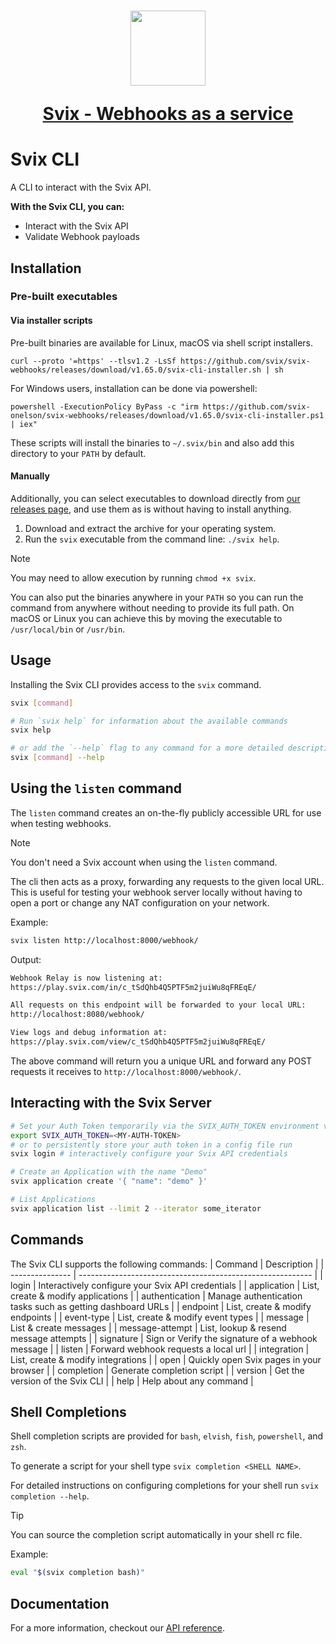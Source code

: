 <h1 align="center">
  <a href="https://www.svix.com">
    <img width="120" src="https://avatars.githubusercontent.com/u/80175132?s=200&v=4" />
    <p align="center">Svix - Webhooks as a service</p>
  </a>
</h1>

# Svix CLI

A CLI to interact with the Svix API.

**With the Svix CLI, you can:**

- Interact with the Svix API
- Validate Webhook payloads


## Installation

### Pre-built executables

#### Via installer scripts

Pre-built binaries are available for Linux, macOS via shell script installers.

```
curl --proto '=https' --tlsv1.2 -LsSf https://github.com/svix/svix-webhooks/releases/download/v1.65.0/svix-cli-installer.sh | sh
```

For Windows users, installation can be done via powershell:

```
powershell -ExecutionPolicy ByPass -c "irm https://github.com/svix-onelson/svix-webhooks/releases/download/v1.65.0/svix-cli-installer.ps1 | iex"
```

These scripts will install the binaries to `~/.svix/bin` and also add this directory to your `PATH` by default.

#### Manually

Additionally, you can select executables to download directly from [our releases page](https://github.com/svix/svix-webhooks/releases), and use them as is without
having to install anything.

1. Download and extract the archive for your operating system.
2. Run the `svix` executable from the command line: `./svix help`.

> [!NOTE]
> You may need to allow execution by running `chmod +x svix`.


You can also put the binaries anywhere in your `PATH` so you can run the command from anywhere without needing to provide its full path. On macOS or Linux you can achieve this by moving the executable to `/usr/local/bin` or `/usr/bin`.


## Usage

Installing the Svix CLI provides access to the `svix` command.

```sh
svix [command]

# Run `svix help` for information about the available commands
svix help

# or add the `--help` flag to any command for a more detailed description and list of flags
svix [command] --help
```


## Using the `listen` command

The `listen` command creates an on-the-fly publicly accessible URL for use when testing webhooks.

> [!NOTE]
> You don't need a Svix account when using the `listen` command.

The cli then acts as a proxy, forwarding any requests to the given local URL.
This is useful for testing your webhook server locally without having to open a port or
change any NAT configuration on your network.

Example:

```sh
svix listen http://localhost:8000/webhook/
```

Output:

```sh
Webhook Relay is now listening at:
https://play.svix.com/in/c_tSdQhb4Q5PTF5m2juiWu8qFREqE/

All requests on this endpoint will be forwarded to your local URL:
http://localhost:8080/webhook/

View logs and debug information at:
https://play.svix.com/view/c_tSdQhb4Q5PTF5m2juiWu8qFREqE/
```

The above command will return you a unique URL and forward any POST requests it receives
to `http://localhost:8000/webhook/`.

## Interacting with the Svix Server

```sh
# Set your Auth Token temporarily via the SVIX_AUTH_TOKEN environment variable
export SVIX_AUTH_TOKEN=<MY-AUTH-TOKEN>
# or to persistently store your auth token in a config file run
svix login # interactively configure your Svix API credentials

# Create an Application with the name "Demo"
svix application create '{ "name": "demo" }'

# List Applications
svix application list --limit 2 --iterator some_iterator
```

## Commands

The Svix CLI supports the following commands:
| Command         | Description                                                |
| --------------- | ---------------------------------------------------------- |
| login           | Interactively configure your Svix API credentials          |
| application     | List, create & modify applications                         |
| authentication  | Manage authentication tasks such as getting dashboard URLs |
| endpoint        | List, create & modify endpoints                            |
| event-type      | List, create & modify event types                          |
| message         | List & create messages                                     |
| message-attempt | List, lookup & resend message attempts                     |
| signature       | Sign or Verify the signature of a webhook message          |
| listen          | Forward webhook requests a local url                       |
| integration     | List, create & modify integrations                         |
| open            | Quickly open Svix pages in your browser                    |
| completion      | Generate completion script                                 |
| version         | Get the version of the Svix CLI                            |
| help            | Help about any command                                     |


## Shell Completions

Shell completion scripts are provided for `bash`, `elvish`, `fish`, `powershell`, and `zsh`.

To generate a script for your shell type `svix completion <SHELL NAME>`.

For detailed instructions on configuring completions for your shell run `svix completion --help`.

> [!TIP]
> You can source the completion script automatically in your shell rc file.
>
> Example:
> ```sh
> eval "$(svix completion bash)"
> ```


## Documentation

For a more information, checkout our [API reference](https://docs.svix.com).

